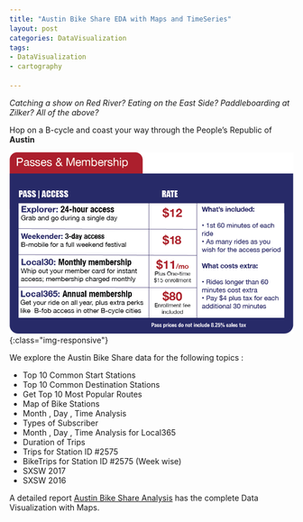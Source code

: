```yaml
---
title: "Austin Bike Share EDA with Maps and TimeSeries"
layout: post
categories: DataVisualization
tags:
- DataVisualization
- cartography

---
```


*Catching a show on Red River? Eating on the East Side? Paddleboarding at Zilker? All of the above?*

Hop on a B-cycle and coast your way through the People’s Republic of **Austin**

![Start Riding](/images/AustinBikeShare/Rates.png){:class="img-responsive"}

We explore the Austin Bike Share data for the following topics :                       


* Top 10 Common Start Stations                                    
* Top 10 Common Destination Stations                        
* Get Top 10 Most Popular Routes                            
* Map of Bike Stations                            
* Month , Day , Time Analysis                          
* Types of Subscriber                                    
* Month , Day , Time Analysis for Local365                      
* Duration of Trips                           
* Trips for Station ID #2575                            
* BikeTrips for Station ID #2575 (Week wise)                   
* SXSW 2017                           
* SXSW 2016                         




A detailed report [Austin Bike Share Analysis](https://www.kaggle.com/ambarish/austin-bike-eda-heatmaps-timeseries) has the complete Data Visualization with Maps.                 

